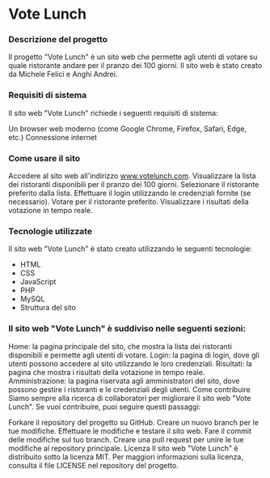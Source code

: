 # Vote Lunch
### Descrizione del progetto
Il progetto "Vote Lunch" è un sito web che permette agli utenti di votare su quale ristorante andare per il pranzo dei 100 giorni. Il sito web è stato creato da Michele Felici e Anghi Andrei.

### Requisiti di sistema
Il sito web "Vote Lunch" richiede i seguenti requisiti di sistema:

Un browser web moderno (come Google Chrome, Firefox, Safari, Edge, etc.)
Connessione internet

### Come usare il sito
Accedere al sito web all'indirizzo www.votelunch.com.
Visualizzare la lista dei ristoranti disponibili per il pranzo dei 100 giorni.
Selezionare il ristorante preferito dalla lista.
Effettuare il login utilizzando le credenziali fornite (se necessario).
Votare per il ristorante preferito.
Visualizzare i risultati della votazione in tempo reale.
### Tecnologie utilizzate
Il sito web "Vote Lunch" è stato creato utilizzando le seguenti tecnologie:

- HTML
- CSS
- JavaScript
- PHP
- MySQL
- Struttura del sito

### Il sito web "Vote Lunch" è suddiviso nelle seguenti sezioni:

Home: la pagina principale del sito, che mostra la lista dei ristoranti disponibili e permette agli utenti di votare.
Login: la pagina di login, dove gli utenti possono accedere al sito utilizzando le loro credenziali.
Risultati: la pagina che mostra i risultati della votazione in tempo reale.
Amministrazione: la pagina riservata agli amministratori del sito, dove possono gestire i ristoranti e le credenziali degli utenti.
Come contribuire
Siamo sempre alla ricerca di collaboratori per migliorare il sito web "Vote Lunch". Se vuoi contribuire, puoi seguire questi passaggi:

Forkare il repository del progetto su GitHub.
Creare un nuovo branch per le tue modifiche.
Effettuare le modifiche e testare il sito web.
Fare il commit delle modifiche sul tuo branch.
Creare una pull request per unire le tue modifiche al repository principale.
Licenza
Il sito web "Vote Lunch" è distribuito sotto la licenza MIT. Per maggiori informazioni sulla licenza, consulta il file LICENSE nel repository del progetto.
